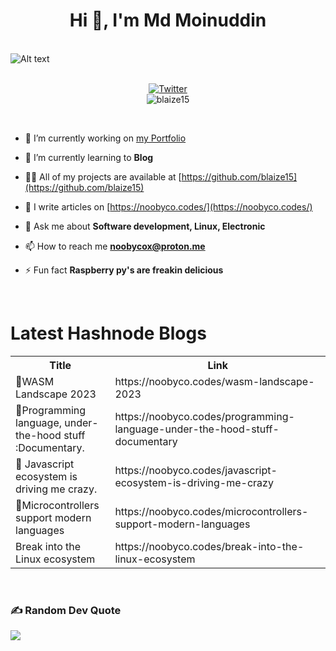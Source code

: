 <h1 align="center">Hi 👋, I'm Md Moinuddin</h1>

<br>

<img title="a title" alt="Alt text" src="https://github.com/Blaize15/Blaize15/assets/59837486/164ff252-7eb8-4f17-9833-6bff88c1b71f">

<!-- <h2 align="center">A curious technology explorer </h2> -->

<br>
<br>

<p align="center">
<a href="https://x.com/noobyco"> 
<img src="https://img.shields.io/twitter/follow/noobyco?label=SUPER%20ACTIVE%20HERE&style=for-the-badge&logo=x" alt="Twitter" style="vertical-align:top margin:6px 4px">
</a>
<br>
<img src="https://komarev.com/ghpvc/?username=blaize15&label=Profile%20views&color=0e75b6&style=for-the-badge" alt="blaize15" />
</p>

<br>

<p align="left">  </p>



- 🔭 I’m currently working on [my Portfolio](https://github.com/Blaize15/portfolio)

- 🌱 I’m currently learning to **Blog**

- 👨‍💻 All of my projects are available at [https://github.com/blaize15](https://github.com/blaize15)

- 📝 I write articles on [https://noobyco.codes/](https://noobyco.codes/)

- 💬 Ask me about **Software development, Linux, Electronic**

- 📫 How to reach me **noobycox@proton.me**

- ⚡ Fun fact **Raspberry py's are freakin delicious**

<br>



# Latest Hashnode Blogs

<table>
  <tr><th>Title</th><th>Link</th></tr>

  <!-- BLOG-POST-LIST:START --><tr><td>🔮WASM Landscape 2023</td><td>https://noobyco.codes/wasm-landscape-2023</td></tr><tr><td>🚡Programming language, under-the-hood stuff :Documentary.</td><td>https://noobyco.codes/programming-language-under-the-hood-stuff-documentary</td></tr><tr><td>🦊 Javascript ecosystem is driving me crazy.</td><td>https://noobyco.codes/javascript-ecosystem-is-driving-me-crazy</td></tr><tr><td>🦄Microcontrollers support modern languages</td><td>https://noobyco.codes/microcontrollers-support-modern-languages</td></tr><tr><td>Break into the Linux ecosystem</td><td>https://noobyco.codes/break-into-the-linux-ecosystem</td></tr><!-- BLOG-POST-LIST:END -->
</table>




<br>

### ✍️ Random Dev Quote
![](https://quotes-github-readme.vercel.app/api?type=horizontal&theme=radical)
